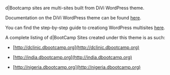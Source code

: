 d|Bootcamp sites are multi-sites built from DiVi WordPress theme. 

Documentation on the DiVi WordPress theme can be found [here](http://www.elegantthemes.com/gallery/divi/).

You can find the step-by-step guide to creationg WordPress multisites [here](http://www.elegantthemes.com/blog/resources/the-complete-guide-to-creating-a-wordpress-multisite-installation?utm_source=Elegant+Themes&utm_campaign=6ddcc6a2c0-RSS_EMAIL_CAMPAIGN&utm_medium=email&utm_term=0_c886a2fc0a-6ddcc6a2c0-42758533).

A complete listing of d|BootCamp Sites created under this theme is as such:

* [http://dclinic.dbootcamp.org](http://dclinic.dbootcamp.org)

* [http://india.dbootcamp.org](http://india.dbootcamp.org) 

* [http://nigeria.dbootcamp.org](http://nigeria.dbootcamp.org)